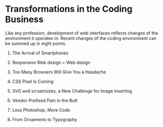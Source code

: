 Transformations in the Coding Business
======================================

Like any profession, development of web interfaces reflects changes of the
environment it operates in. Recent changes of the coding environment can be
summed up in eight points.

1.  The Arrival of Smartphones

2.  Responsive Web design = Web design

3.  Too Many Browsers Will Give You a Headache

4.  CSS Pixel Is Coming

5.  SVG and srcset/sizes, a New Challenge for Image Inserting

6.  Vendor-Prefixed Pain in the Butt

7.  Less Photoshop, More Code

8.  From Ornaments to Typography
